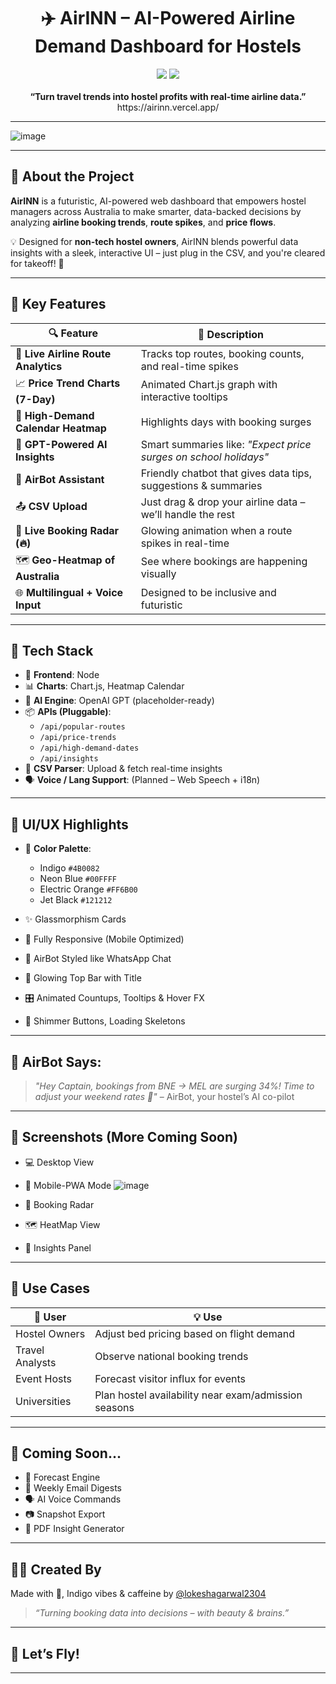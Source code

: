<h1 align="center">✈️ AirINN – AI-Powered Airline Demand Dashboard for Hostels</h1>
<p align="center">
  <img src="https://img.shields.io/badge/UI%20Design-Indigo%20&%20Neon-blue?style=for-the-badge">
  <img src="https://img.shields.io/badge/Smart-Booking_Insights-orange?style=for-the-badge">
  <br><br>
  <b>“Turn travel trends into hostel profits with real-time airline data.”</b>
                 <br>   https://airinn.vercel.app/
</p>

---

![image](https://github.com/user-attachments/assets/1d66c6bd-bb0c-43a2-bb87-ffadc00a606a)

---

## 🚀 About the Project

**AirINN** is a futuristic, AI-powered web dashboard that empowers hostel managers across Australia to make smarter, data-backed decisions by analyzing **airline booking trends**, **route spikes**, and **price flows**.

💡 Designed for **non-tech hostel owners**, AirINN blends powerful data insights with a sleek, interactive UI – just plug in the CSV, and you're cleared for takeoff! 🛫

---

## 🎯 Key Features

| 🔍 Feature | 💬 Description |
|-----------|----------------|
| 🧭 **Live Airline Route Analytics** | Tracks top routes, booking counts, and real-time spikes |
| 📈 **Price Trend Charts (7-Day)** | Animated Chart.js graph with interactive tooltips |
| 📅 **High-Demand Calendar Heatmap** | Highlights days with booking surges |
| 🧠 **GPT-Powered AI Insights** | Smart summaries like: _"Expect price surges on school holidays"_ |
| 🤖 **AirBot Assistant** | Friendly chatbot that gives data tips, suggestions & summaries |
| 📤 **CSV Upload** | Just drag & drop your airline data – we’ll handle the rest |
| 📡 **Live Booking Radar (🔥)** | Glowing animation when a route spikes in real-time |
| 🗺️ **Geo-Heatmap of Australia** | See where bookings are happening visually |
| 🌐 **Multilingual + Voice Input** | Designed to be inclusive and futuristic |

---

## 🌈 Tech Stack

- 🎨 **Frontend**: Node
- 📊 **Charts**: Chart.js, Heatmap Calendar
- 🧠 **AI Engine**: OpenAI GPT (placeholder-ready)
- 📦 **APIs (Pluggable)**:
  - `/api/popular-routes`
  - `/api/price-trends`
  - `/api/high-demand-dates`
  - `/api/insights`
- 🔄 **CSV Parser**: Upload & fetch real-time insights
- 🗣️ **Voice / Lang Support**: (Planned – Web Speech + i18n)

---

## 🎨 UI/UX Highlights

- 🌌 **Color Palette**:  
  - Indigo `#4B0082`  
  - Neon Blue `#00FFFF`  
  - Electric Orange `#FF6B00`  
  - Jet Black `#121212`

- ✨ Glassmorphism Cards  
- 📱 Fully Responsive (Mobile Optimized)  
- 💬 AirBot Styled like WhatsApp Chat  
- 🛫 Glowing Top Bar with Title  
- 🎛️ Animated Countups, Tooltips & Hover FX  
- 🔄 Shimmer Buttons, Loading Skeletons

---

## 🔐 AirBot Says:

> *"Hey Captain, bookings from BNE → MEL are surging 34%! Time to adjust your weekend rates 💼"*
> – AirBot, your hostel’s AI co-pilot

---

## 📸 Screenshots (More Coming Soon)

* 💻 Desktop View
* 📱 Mobile-PWA Mode 
![image](https://github.com/user-attachments/assets/e0fe42ab-7dcd-4812-92f5-5dc4be2b793e)

* 🧭 Booking Radar
* 🗺️ HeatMap View
* 🧠 Insights Panel

---

## 💼 Use Cases

| 👥 User         | 💡 Use                                               |
| --------------- | ---------------------------------------------------- |
| Hostel Owners   | Adjust bed pricing based on flight demand            |
| Travel Analysts | Observe national booking trends                      |
| Event Hosts     | Forecast visitor influx for events                   |
| Universities    | Plan hostel availability near exam/admission seasons |

---

## 🧠 Coming Soon...

* 📅 Forecast Engine
* 📧 Weekly Email Digests
* 🗣️ AI Voice Commands
* 📷 Snapshot Export
* 🧾 PDF Insight Generator
  

---

## 🧑‍💻 Created By

Made with 💙, Indigo vibes & caffeine by [@lokeshagarwal2304](https://github.com/lokeshagarwal2304)

> *“Turning booking data into decisions – with beauty & brains.”*

---

## 🔗 Let’s Fly!

---
